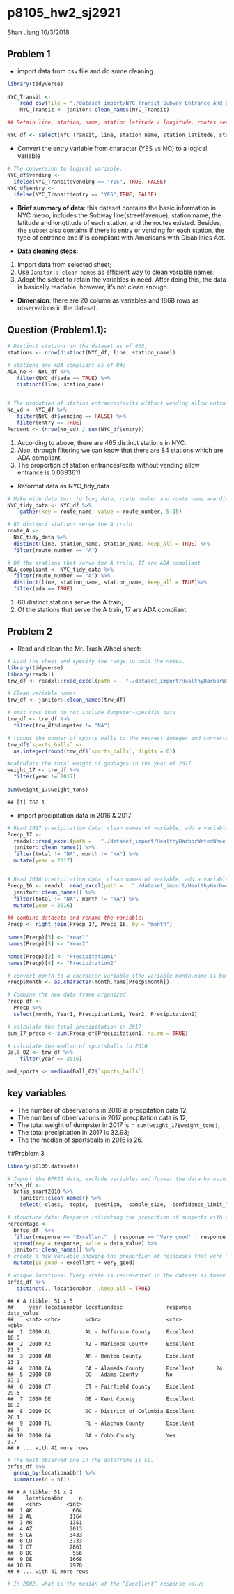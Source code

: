 p8105\_hw2\_sj2921
================
Shan Jiang
10/3/2018

## Problem 1

  - import data from csv file and do some cleaning.

<!-- end list -->

``` r
library(tidyverse)
  
NYC_Transit <- 
    read_csv(file = "./dataset_import/NYC_Transit_Subway_Entrance_And_Exit_Data.csv")
    NYC_Transit <- janitor::clean_names(NYC_Transit)

## Retain line, station, name, station latitude / longitude, routes served, entry, vending, entrance type, and ADA compliance.

NYC_df <- select(NYC_Transit, line, station_name, station_latitude, station_longitude, route1:route11, entry, exit_only, vending, entrance_type, ada)
```

  - Convert the entry variable from character (YES vs NO) to a logical
    variable

<!-- end list -->

``` r
# The conversion to logical variable.
NYC_df$vending <- 
  ifelse(NYC_Transit$vending == "YES", TRUE, FALSE)
NYC_df$entry <- 
  ifelse(NYC_Transit$entry == "YES",TRUE, FALSE)
```

  - **Brief summary of data**: this dataset contains the basic
    information in NYC metro, includes the Subway line(street/avenue),
    station name, the latitude and longtitude of each station, and the
    routes existed. Besides, the subset also contains if there is entry
    or vending for each station, the type of entrance and if is
    compliant with Americans with Disabilities Act.

  - **Data cleaning steps**:

<!-- end list -->

1.  Import data from selected sheet;
2.  Use `Janitor:: clean names` as efficient way to clean variable
    names;
3.  Adopt the select to retain the variables in need. After doing this,
    the data is basically readable, however, it’s not clean enough.

<!-- end list -->

  - **Dimension**: there are 20 column as variables and 1868 rows as
    observations in the dataset.

## Question (Problem1.1):

``` r
# Distinct stations in the dataset as of 465;
stations <- nrow(distinct(NYC_df, line, station_name))

# stations are ADA compliant as of 84;
ADA_no <- NYC_df %>% 
   filter(NYC_df$ada == TRUE) %>%
   distinct(line, station_name) 


# The propotion of station entrances/exits without vending allow entrance is 3.94%
No_vd <- NYC_df %>% 
   filter(NYC_df$vending == FALSE) %>%
   filter(entry == TRUE) 
Percent <- (nrow(No_vd) / sum(NYC_df$entry))
```

1.  According to above, there are 465 distinct stations in NYC.
2.  Also, through filtering we can know that there are 84 stations which
    are ADA compliant.
3.  The proportion of station entrances/exits without vending allow
    entrance is 0.0393611.

<!-- end list -->

  - Reformat data as
NYC\_tidy\_data

<!-- end list -->

``` r
# Make wide data turn to long data, route number and route name are distinct variables.
NYC_tidy_data <- NYC_df %>% 
    gather(key = route_name, value = route_number, 5:15) 

# 60 distinct stations serve the A train
route_A <- 
  NYC_tidy_data %>%
  distinct(line, station_name, station_name,.keep_all = TRUE) %>% 
  filter(route_number == "A") 

# Of the stations that serve the A train, 17 are ADA compliant
ADA_compliant <- NYC_tidy_data %>%
  filter(route_number == "A") %>% 
  distinct(line, station_name, station_name,.keep_all = TRUE)%>% 
  filter(ada == TRUE) 
```

1.  60 distinct stations serve the A train;
2.  Of the stations that serve the A train, 17 are ADA compliant.

## Problem 2

  - Read and clean the Mr. Trash Wheel sheet:

<!-- end list -->

``` r
# Load the sheet and specify the range to omit the notes.
library(tidyverse)
library(readxl)
trw_df <- readxl::read_excel(path =   "./dataset_import/HealthyHarborWaterWheelTotals2018-7-28.xlsx",sheet = 1, range = "A2:N338")

# Clean variable names 
trw_df <- janitor::clean_names(trw_df)

# omit rows that do not include dumpster-specific data
trw_df <- trw_df %>% 
  filter(trw_df$dumpster != "NA") 

# rounds the number of sports balls to the nearest integer and converts the result to an integer variable (using as.integer)
trw_df$`sports_balls` <- 
  as.integer(round(trw_df$`sports_balls`, digits = 0))

#calculate the total weight of gabbages in the year of 2017
weight_17 <- trw_df %>% 
  filter(year != 2017) 
  
sum(weight_17$weight_tons)
```

    ## [1] 760.1

  - import precipitation data in 2016 &
2017

<!-- end list -->

``` r
# Read 2017 precipitation data, clean names of variable, add a variable as year 2017
Precp_17 <- 
  readxl::read_excel(path =   "./dataset_import/HealthyHarborWaterWheelTotals2018-7-28.xlsx",sheet = 4, skip = 1) %>% 
  janitor::clean_names() %>% 
  filter(total != "NA", month != "NA") %>% 
  mutate(year = 2017)


# Read 2016 precipitation data, clean names of variable, add a variable as year 2016
Precp_16 <- readxl::read_excel(path =   "./dataset_import/HealthyHarborWaterWheelTotals2017-9-26.xlsx",sheet = 5, skip = 1 ) %>% 
  janitor::clean_names() %>% 
  filter(total != "NA", month != "NA") %>% 
  mutate(year = 2016)

## combine datasets and rename the variable:
Precp <- right_join(Precp_17, Precp_16, by = "month") 
  
names(Precp)[3] <- "Year1"  
names(Precp)[5] <- "Year2" 

names(Precp)[2] <- "Precipitation1"
names(Precp)[4] <- "Precipitation2"

# convert month to a character variable (the variable month.name is built into R and should be useful).
Precp$month <- as.character(month.name[Precp$month])

# Combine the new data frame organized.
Precp_df <- 
  Precp %>% 
  select(month, Year1, Precipitation1, Year2, Precipitation2) 

# calculate the total precipitation in 2017
sum_17_precp <- sum(Precp_df$Precipitation1, na.rm = TRUE)

# calculate the median of sportsballs in 2016
Ball_02 <- trw_df %>% 
    filter(year == 2016) 

med_sports <- median(Ball_02$`sports_balls`)
```

## key variables

  - The number of observations in 2016 is precpitation data 12;
  - The number of observations in 2017 precpitation data is 12;
  - The total weight of dumpster in 2017 is `r
    sum(weight_17$weight_tons)`;
  - The total precipitation in 2017 is 32.93;
  - The the median of sportsballs in 2016 is 26.

\#\#Problem 3

``` r
library(p8105.datasets)

# Import the BFRSS data, exclude variables and format the data by using appropriate names.
brfss_df <- 
  brfss_smart2010 %>% 
    janitor::clean_names() %>% 
    select(-class, -topic, -question, -sample_size, -confidence_limit_low:-geo_location ) 

# structure data: Response indicating the proportion of subjects with each response
Percentage <- 
  brfss_df  %>%
  filter(response == "Excellent"  | response == "Very good" | response == "Good" | response == "Fair" | response == "Poor") %>% 
  spread(key = response, value = data_value) %>% 
  janitor::clean_names() %>% 
# create a new variable showing the proportion of responses that were “Excellent” or “Very Good”
  mutate(Ex_good = excellent + very_good) 

# unique locations: Every state is represented in the dataset as there are 51 distinct states in the dataframe.
brfss_df %>% 
   distinct(., locationabbr, .keep_all = TRUE)
```

    ## # A tibble: 51 x 5
    ##     year locationabbr locationdesc              response  data_value
    ##    <int> <chr>        <chr>                     <chr>          <dbl>
    ##  1  2010 AL           AL - Jefferson County     Excellent       18.9
    ##  2  2010 AZ           AZ - Maricopa County      Excellent       27.3
    ##  3  2010 AR           AR - Benton County        Excellent       23.1
    ##  4  2010 CA           CA - Alameda County       Excellent       24  
    ##  5  2010 CO           CO - Adams County         No              92.2
    ##  6  2010 CT           CT - Fairfield County     Excellent       29.5
    ##  7  2010 DE           DE - Kent County          Excellent       18.2
    ##  8  2010 DC           DC - District of Columbia Excellent       26.1
    ##  9  2010 FL           FL - Alachua County       Excellent       29.3
    ## 10  2010 GA           GA - Cobb County          Yes              0.7
    ## # ... with 41 more rows

``` r
# The most observed one in the dataframe is FL.
brfss_df %>% 
  group_by(locationabbr) %>% 
  summarize(n = n()) 
```

    ## # A tibble: 51 x 2
    ##    locationabbr     n
    ##    <chr>        <int>
    ##  1 AK             664
    ##  2 AL            1164
    ##  3 AR            1351
    ##  4 AZ            2013
    ##  5 CA            3433
    ##  6 CO            3733
    ##  7 CT            2861
    ##  8 DC             556
    ##  9 DE            1668
    ## 10 FL            7978
    ## # ... with 41 more rows

``` r
# In 2002, what is the median of the “Excellent” response value
```
